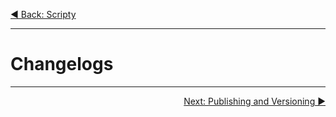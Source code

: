 <p align='left'>
 <a href="./06-scripty.md">◀ Back: Scripty</a>
</p>

---

# Changelogs

---

<p align='right'>
 <a href="./08-publishing-and-versioning.md">Next: Publishing and Versioning ▶</a>
</p>
